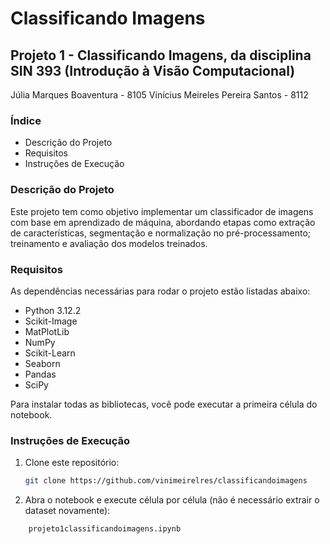 # Classificando Imagens

## Projeto 1 - Classificando Imagens, da disciplina SIN 393 (Introdução à Visão Computacional)
Júlia Marques Boaventura - 8105
Vinícius Meireles Pereira Santos - 8112

### Índice
- Descrição do Projeto
- Requisitos
- Instruções de Execução

### Descrição do Projeto

Este projeto tem como objetivo implementar um classificador de imagens com base em aprendizado de máquina, abordando etapas como extração de características, segmentação e normalização no pré-processamento; treinamento e avaliação dos modelos treinados.

### Requisitos

As dependências necessárias para rodar o projeto estão listadas abaixo:

- Python 3.12.2
- Scikit-Image
- MatPlotLib
- NumPy
- Scikit-Learn
- Seaborn
- Pandas
- SciPy

Para instalar todas as bibliotecas, você pode executar a primeira célula do notebook.

### Instruções de Execução

1. Clone este repositório:
   ```bash
   git clone https://github.com/vinimeirelres/classificandoimagens

2. Abra o notebook e execute célula por célula (não é necessário extrair o dataset novamente):
```
    projeto1classificandoimagens.ipynb
